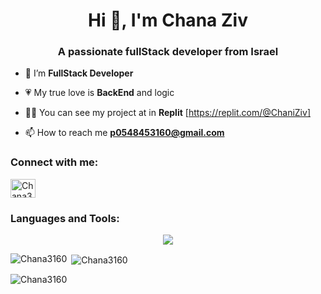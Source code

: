 <h1 align="center">Hi 👋, I'm Chana Ziv</h1>
<h3 align="center">A passionate fullStack developer from Israel</h3>

- 🌱 I’m  **FullStack Developer**

- 💗 My true love is **BackEnd** and logic

- 👨‍💻 You can see my project at in **Replit** [https://replit.com/@ChaniZiv]

- 📫 How to reach me **p0548453160@gmail.com**



<h3 align="left">Connect with me:</h3>
<p align="left">
<a href="https://www.linkedin.com/in/chana-ziv/" target="blank"><img align="center" src="https://raw.githubusercontent.com/rahuldkjain/github-profile-readme-generator/master/src/images/icons/Social/linked-in-alt.svg" alt="Chana3160" height="30" width="40" /></a>
</p>

<h3 align="left">Languages and Tools:</h3>

<p align="center">
  <a href="https://skillicons.dev">
    <img src="https://skillicons.dev/icons?i=html,css,javascript,typescript,react,angular,nodejs,spring,mongodb,mysql,docker,nestjs,aws,cs,dotnet,firebase,postgres,postman,redis" />
  </a>
</p>


<p><img align="left" src="https://github-readme-stats.vercel.app/api/top-langs?username=Chana3160&show_icons=true&locale=en&layout=compact" alt="Chana3160" /></p>

<p>&nbsp;<img align="center" src="https://github-readme-stats.vercel.app/api?username=Chana3160&show_icons=true&locale=en" alt="Chana3160" /></p>

<p><img align="center" src="https://github-readme-streak-stats.herokuapp.com/?user=Chana3160&" alt="Chana3160" /></p>


